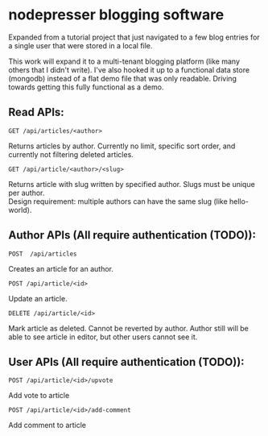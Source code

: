 # nodepresser blogging software

Expanded from a tutorial project that just navigated to a few blog entries for a single user that were stored in a local file.

This work will expand it to a multi-tenant blogging platform (like many others that I didn't write). I've also hooked it up to a functional data store (mongodb) instead of a flat demo file that was only readable. Driving towards getting this fully functional as a demo.

## Read APIs:
    GET /api/articles/<author>

Returns articles by author. Currently no limit, specific sort order, and currently not filtering deleted articles.

    GET /api/article/<author>/<slug>
Returns article with slug written by specified author. Slugs must be unique per author.  
Design requirement: multiple authors can have the same slug (like hello-world).

## Author APIs (All require authentication (TODO)):
    POST  /api/articles
Creates an article for an author.

    POST /api/article/<id>
Update an article.

    DELETE /api/article/<id>
Mark article as deleted. Cannot be reverted by author.
Author still will be able to see article in editor, but other users cannot see it.

## User APIs (All require authentication (TODO)):
    POST /api/article/<id>/upvote
Add vote to article

    POST /api/article/<id>/add-comment
Add comment to article
